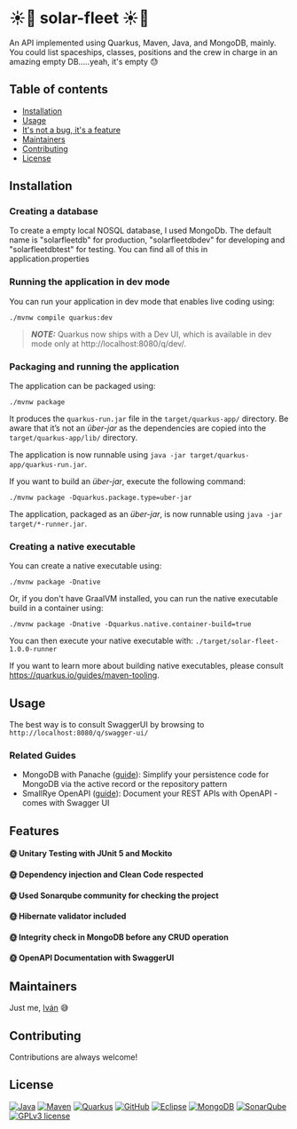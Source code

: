 # :sunny::rocket: solar-fleet :sunny::rocket:

An API implemented using Quarkus, Maven, Java, and MongoDB, mainly. You could list spaceships, classes, positions and the crew in charge in an amazing empty DB.....yeah, it's empty :sweat:


## Table of contents

- [Installation](#installation)
- [Usage](#usage)
- [It's not a bug, it's a feature](#features)
- [Maintainers](#maintainers)
- [Contributing](#contributing)
- [License](#license)


## Installation

### Creating a database

To create a empty local NOSQL database, I used MongoDb. The default name is "solarfleetdb" for production, "solarfleetdbdev" for developing and "solarfleetdbtest" for testing. You can find all of this in application.properties

### Running the application in dev mode

You can run your application in dev mode that enables live coding using:
```shell script
./mvnw compile quarkus:dev
```

> **_NOTE:_**  Quarkus now ships with a Dev UI, which is available in dev mode only at http://localhost:8080/q/dev/.

### Packaging and running the application

The application can be packaged using:
```shell script
./mvnw package
```
It produces the `quarkus-run.jar` file in the `target/quarkus-app/` directory.
Be aware that it’s not an _über-jar_ as the dependencies are copied into the `target/quarkus-app/lib/` directory.

The application is now runnable using `java -jar target/quarkus-app/quarkus-run.jar`.

If you want to build an _über-jar_, execute the following command:
```shell script
./mvnw package -Dquarkus.package.type=uber-jar
```

The application, packaged as an _über-jar_, is now runnable using `java -jar target/*-runner.jar`.

### Creating a native executable

You can create a native executable using: 
```shell script
./mvnw package -Dnative
```

Or, if you don't have GraalVM installed, you can run the native executable build in a container using: 
```shell script
./mvnw package -Dnative -Dquarkus.native.container-build=true
```

You can then execute your native executable with: `./target/solar-fleet-1.0.0-runner`

If you want to learn more about building native executables, please consult https://quarkus.io/guides/maven-tooling.


## Usage

The best way is to consult SwaggerUI by browsing to `http://localhost:8080/q/swagger-ui/`


### Related Guides

- MongoDB with Panache ([guide](https://quarkus.io/guides/mongodb-panache)): Simplify your persistence code for MongoDB via the active record or the repository pattern
- SmallRye OpenAPI ([guide](https://quarkus.io/guides/openapi-swaggerui)): Document your REST APIs with OpenAPI - comes with Swagger UI


## Features

#### :sun_with_face: Unitary Testing with JUnit 5 and Mockito 

#### :sun_with_face: Dependency injection and Clean Code respected

#### :sun_with_face: Used Sonarqube community for checking the project

#### :sun_with_face: Hibernate validator included

#### :sun_with_face: Integrity check in MongoDB before any CRUD operation

#### :sun_with_face: OpenAPI Documentation with SwaggerUI


## Maintainers

Just me, [Iván](https://github.com/Ivan-Montes) :sweat_smile:


## Contributing

Contributions are always welcome! 


## License

[![Java](https://badgen.net/static/JavaSE/17/orange)](https://www.java.com/es/)
[![Maven](https://badgen.net/badge/icon/maven?icon=maven&label&color=red)](https://https://maven.apache.org/)
[![Quarkus](https://badgen.net/static/Quarkus/3.6/black)](https://code.quarkus.io/)
[![GitHub](https://badgen.net/badge/icon/github?icon=github&label)](https://github.com)
[![Eclipse](https://badgen.net/badge/icon/eclipse?icon=eclipse&label)](https://https://eclipse.org/)
[![MongoDB](https://badgen.net/static/MongoDB/Community/green)](https://www.mongodb.com)
[![SonarQube](https://badgen.net/badge/icon/sonarqube?icon=sonarqube&label&color=purple)](https://www.sonarsource.com/products/sonarqube/downloads/)
[![GPLv3 license](https://img.shields.io/badge/License-GPLv3-blue.svg)](https://choosealicense.com/licenses/gpl-3.0/)
